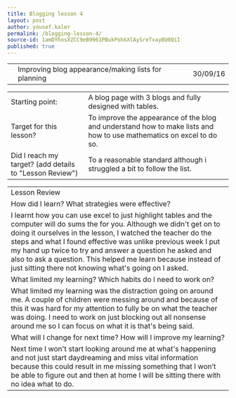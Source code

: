 ```yaml
---
title: Blogging lesson 4
layout: post
author: yousef.kaler
permalink: /blogging-lesson-4/
source-id: 1amDYhosXZCC9eB9961PBukPohkXlAySreTxayBU0QiI
published: true
---
```

<table>
  <tr>
    <td></td>
    <td>Improving blog appearance/making lists for planning</td>
    <td></td>
    <td>30/09/16</td>
  </tr>
</table>


<table>
  <tr>
    <td>Starting point:</td>
    <td>A blog page with 3 blogs and fully designed with tables.</td>
  </tr>
  <tr>
    <td>Target for this lesson?</td>
    <td>To improve the appearance of the blog and understand how to make lists and how to use mathematics on excel to do so.</td>
  </tr>
  <tr>
    <td>Did I reach my target? 
(add details to "Lesson Review")</td>
    <td> To a reasonable standard although i struggled a bit to follow the list.</td>
  </tr>
</table>


<table>
  <tr>
    <td>Lesson Review</td>
  </tr>
  <tr>
    <td>How did I learn? What strategies were effective? </td>
  </tr>
  <tr>
    <td>I learnt how you can use excel to just highlight tables and the computer will do sums the for you. Although we didn't get on to doing it ourselves in the lesson, I watched the teacher do the steps and what I found effective was unlike previous week I put my hand up twice to try and answer a question he asked and also to ask a question. This helped me learn because instead of just sitting there not knowing what's going on I asked.</td>
  </tr>
  <tr>
    <td>What limited my learning? Which habits do I need to work on? </td>
  </tr>
  <tr>
    <td>What limited my learning was the distraction going on around me. A couple of children were messing around and because of this it was hard for my attention to fully be on what the teacher was doing. I need to work on just blocking out all nonsense around me so I can focus on what it is that's being said.</td>
  </tr>
  <tr>
    <td>What will I change for next time? How will I improve my learning?</td>
  </tr>
  <tr>
    <td>Next time I won't start looking around me at what's happening and not just start daydreaming and miss vital information because this could result in me missing something that I won’t be able to figure out and then at home I will be sitting there with no idea what to do.</td>
  </tr>
</table>


